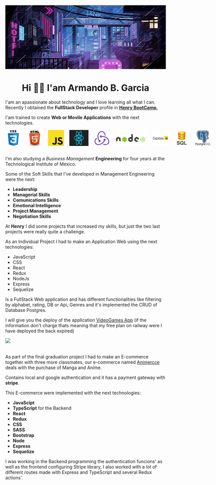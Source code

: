 <img src='baner.gif' height="200px" width="100%">

<h1 align="center" >Hi 👋🏽 I'am Armando B. Garcia</h1>
</hr>

I'am an apassionate about technology and I love learning all what I can. Recently I obtained the **FullStack Developer** profile in <a href="https://www.soyhenry.com" about='_blank'>**Henry BootCamp**.</a>

I'am trained to create **Web or Movile Applications** with the next technologies.

<div style="display: flex; gap: 17px;">
<img src='images/CSS3.png' src='css' height='50px'>
<img src='images/html5_logo.png' src='html' height='50px'>
<img src='images/javascript.png' src='javascript' height='50px'>
<img src='images/react-2.gif' src='react' height='50px' width="60">
<img src='images/redux.png' src='redux' height='50px'>
<img src='images/nodejs.gif' src='node' height='50px'>
<img src='images/express-js.png' src='express' height='50px'>
<img src='images/sql.png' src='sql' height='50px'>
<img src='images/Postgre.png' src='postgres' height='50px'>
</div>
</br>

I'm also studying a _Business Management_ **Engineering** for four years at the Technological Institute of Mexico.

Some of the Soft Skills that I've developed in Management Engineering were the next:

- **Leadership**
- **Managerial Skills**
- **Comunications Skills**
- **Emotional Intelligence**
- **Project Management**
- **Negotiation Skills**

At <a>**Henry**</a> I did some projects that increased my skills, but just the two last projects were really quite a challenge.

As an Individual Project I had to make an Application Web using the next technologies:

- JavaScript
- CSS
- React
- Redux
- NodeJs
- Express
- Sequelize

Is a FullStack Web application and has different functionalities like filtering by alphabet, rating, DB or Api, Genres and it's implemented the CRUD of Database Postgres.

I will give you the deploy of the application <a href="https://videogames-armandbgarcia.vercel.app/">VideoGames App</a>
(if the information don't charge thats meaning that my free plan on railway were I have deployed the back expired)

<img src="images/videogames.gif">
</br>
</br>

As part of the final graduation project I had to make an E-commerce together with three more classmates, our e-commerce named <a href="https://animercce.vercel.app/" about="_blank">Animercce</a> deals with the purchase of Manga and Anime.

Contains local and google authentication and it has a payment gateway with **stripe**.

This E-commerce were implemented with the next technologies:

- **JavaScipt**
- **TypeScript** for the Backend
- **React**
- **Redux**
- **CSS**
- **SASS**
- **Bootstrap**
- **Node**
- **Express**
- **Sequelize**

I was working in the Backend programming the authentication funcions' as well as the frontend configuring Stripe library, I also worked with a lot of different routes made with Express and TypeScript and several Redux actions'.
